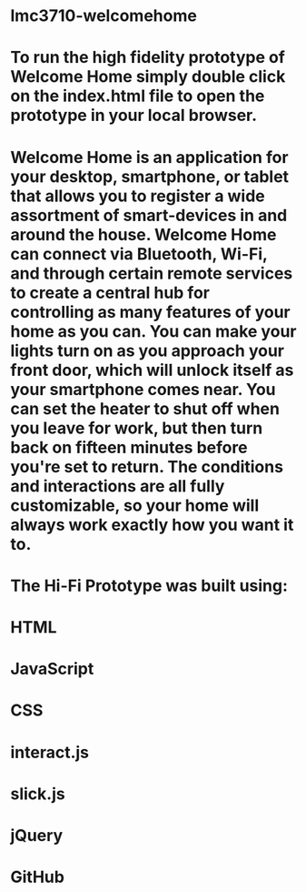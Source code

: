 # lmc3710-welcomehome

# To run the high fidelity prototype of Welcome Home simply double click on the index.html file to open the prototype in your local browser. 


# Welcome Home is an application for your desktop, smartphone, or tablet that allows you to register a wide assortment of smart-devices in and around the house. Welcome Home can connect via Bluetooth, Wi-Fi, and through certain remote services to create a central hub for controlling as many features of your home as you can. You can make your lights turn on as you approach your front door, which will unlock itself as your smartphone comes near. You can set the heater to shut off when you leave for work, but then turn back on fifteen minutes before you're set to return. The conditions and interactions are all fully customizable, so your home will always work exactly how you want it to.


# The Hi-Fi Prototype was built using:

# HTML
# JavaScript
# CSS
# interact.js
# slick.js
# jQuery
# GitHub
